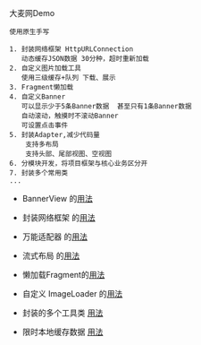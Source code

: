 大麦网Demo

    使用原生手写

    1. 封装网络框架 HttpURLConnection
       动态缓存JSON数据 30分种，超时重新加载
    2. 自定义图片加载工具
       使用三级缓存+队列 下载、展示
    3. Fragment懒加载
    4. 自定义Banner
       可以显示少于5条Banner数据  甚至只有1条Banner数据
       自动滚动，触摸时不滚动Banner
       可设置点击事件
    5. 封装Adapter,减少代码量
        支持多布局
        支持头部、尾部视图、空视图
    6. 分模块开发，将项目框架与核心业务区分开
    7. 封装多个常用类
    ...

* BannerView 的[用法](https://github.com/Wan7451/damai/blob/master/core/src/main/java/com/yztc/core/views/banner/_sample.md)

* 封装网络框架 的[用法](https://github.com/Wan7451/damai/blob/master/core/src/main/java/com/yztc/core/net/_sample.md)

* 万能适配器 的[用法](https://github.com/Wan7451/damai/blob/master/core/src/main/java/com/yztc/core/adapter/_sample.md)

* 流式布局 的[用法](https://github.com/Wan7451/damai/blob/master/core/src/main/java/com/yztc/core/views/flowlayout/_sample.md)

* 懒加载Fragment的[用法](https://github.com/Wan7451/damai/blob/master/core/src/main/java/com/yztc/core/base/LazyFragment.java)

* 自定义 ImageLoader 的[用法](https://github.com/Wan7451/damai/blob/master/core/src/main/java/com/yztc/core/image/ImageLoader.java)

* 封装的多个工具类 [用法](https://github.com/Wan7451/damai/tree/master/core/src/main/java/com/yztc/core/utils)

* 限时本地缓存数据 [用法](https://github.com/Wan7451/damai/blob/master/core/src/main/java/com/yztc/core/utils/LimitDataCache.java)